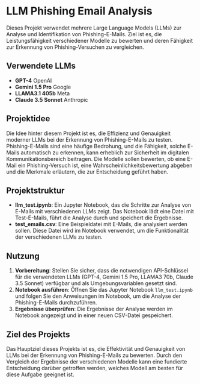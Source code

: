 # LLM Phishing Email Analysis

Dieses Projekt verwendet mehrere Large Language Models (LLMs) zur Analyse und Identifikation von Phishing-E-Mails. Ziel ist es, die Leistungsfähigkeit verschiedener Modelle zu bewerten und deren Fähigkeit zur Erkennung von Phishing-Versuchen zu vergleichen. 

## Verwendete LLMs

- **GPT-4** OpenAI
- **Gemini 1.5 Pro** Google
- **LLAMA3.1 405b** Meta
- **Claude 3.5 Sonnet** Anthropic

## Projektidee

Die Idee hinter diesem Projekt ist es, die Effizienz und Genauigkeit moderner LLMs bei der Erkennung von Phishing-E-Mails zu testen. Phishing-E-Mails sind eine häufige Bedrohung, und die Fähigkeit, solche E-Mails automatisch zu erkennen, kann erheblich zur Sicherheit im digitalen Kommunikationsbereich beitragen. Die Modelle sollen bewerten, ob eine E-Mail ein Phishing-Versuch ist, eine Wahrscheinlichkeitsbewertung abgeben und die Merkmale erläutern, die zur Entscheidung geführt haben.

## Projektstruktur

- **llm_test.ipynb**: Ein Jupyter Notebook, das die Schritte zur Analyse von E-Mails mit verschiedenen LLMs zeigt. Das Notebook lädt eine Datei mit Test-E-Mails, führt die Analyse durch und speichert die Ergebnisse.
- **test_emails.csv**: Eine Beispieldatei mit E-Mails, die analysiert werden sollen. Diese Datei wird im Notebook verwendet, um die Funktionalität der verschiedenen LLMs zu testen.

## Nutzung

1. **Vorbereitung**: Stellen Sie sicher, dass die notwendigen API-Schlüssel für die verwendeten LLMs (GPT-4, Gemini 1.5 Pro, LLAMA3 70b, Claude 3.5 Sonnet) verfügbar und als Umgebungsvariablen gesetzt sind.
2. **Notebook ausführen**: Öffnen Sie das Jupyter Notebook `llm_test.ipynb` und folgen Sie den Anweisungen im Notebook, um die Analyse der Phishing-E-Mails durchzuführen.
3. **Ergebnisse überprüfen**: Die Ergebnisse der Analyse werden im Notebook angezeigt und in einer neuen CSV-Datei gespeichert.

## Ziel des Projekts

Das Hauptziel dieses Projekts ist es, die Effektivität und Genauigkeit von LLMs bei der Erkennung von Phishing-E-Mails zu bewerten. Durch den Vergleich der Ergebnisse der verschiedenen Modelle kann eine fundierte Entscheidung darüber getroffen werden, welches Modell am besten für diese Aufgabe geeignet ist.

